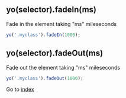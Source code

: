 ## yo(selector).fadeIn(ms) 

Fade in the element taking "ms" mileseconds 

```javascript
yo('.myclass').fadeIn(1000);
```

## yo(selector).fadeOut(ms) 

Fade out the element taking "ms" mileseconds 

```javascript
yo('.myclass').fadeOut(1000);
```

Go to [index](README.md)